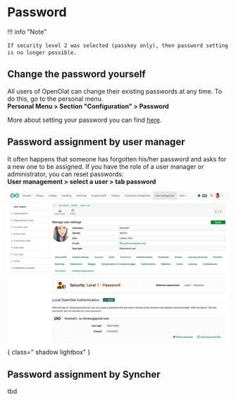 # Password

!!! info "Note"

    If security level 2 was selected (passkey only), then password setting is no longer possible.

## Change the password yourself

All users of OpenOlat can change their existing passwords at any time. To do this, go to the personal menu.<br>
**Personal Menu > Section "Configuration" > Password**

More about setting your password you can find [here](../personal_menu/Password.md).

## Password assignment by user manager

It often happens that someone has forgotten his/her password and asks for a new one to be assigned. If you have the role of a user manager or administrator, you can reset passwords:<br>
**User management > select a user > tab password**

![password_admin_v1_en.png](assets/password_admin_v1_en.png){ class=" shadow lightbox" }

## Password assignment by Syncher

tbd